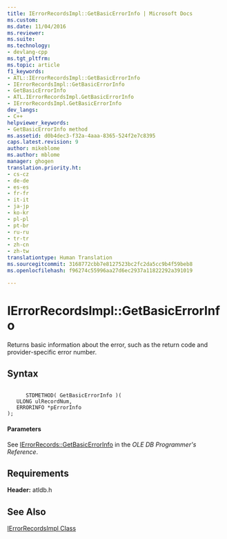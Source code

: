 ```yaml
---
title: IErrorRecordsImpl::GetBasicErrorInfo | Microsoft Docs
ms.custom: 
ms.date: 11/04/2016
ms.reviewer: 
ms.suite: 
ms.technology:
- devlang-cpp
ms.tgt_pltfrm: 
ms.topic: article
f1_keywords:
- ATL::IErrorRecordsImpl::GetBasicErrorInfo
- IErrorRecordsImpl::GetBasicErrorInfo
- GetBasicErrorInfo
- ATL.IErrorRecordsImpl.GetBasicErrorInfo
- IErrorRecordsImpl.GetBasicErrorInfo
dev_langs:
- C++
helpviewer_keywords:
- GetBasicErrorInfo method
ms.assetid: d0b4dec3-f32a-4aaa-8365-524f2e7c8395
caps.latest.revision: 9
author: mikeblome
ms.author: mblome
manager: ghogen
translation.priority.ht:
- cs-cz
- de-de
- es-es
- fr-fr
- it-it
- ja-jp
- ko-kr
- pl-pl
- pt-br
- ru-ru
- tr-tr
- zh-cn
- zh-tw
translationtype: Human Translation
ms.sourcegitcommit: 3168772cbb7e8127523bc2fc2da5cc9b4f59beb8
ms.openlocfilehash: f96274c55996aa27d6ec2937a11822292a391019

---
```

# IErrorRecordsImpl::GetBasicErrorInfo
Returns basic information about the error, such as the return code and provider-specific error number.  
  
## Syntax  
  
```  
  
      STDMETHOD( GetBasicErrorInfo )(  
   ULONG ulRecordNum,  
   ERRORINFO *pErrorInfo   
);  
```  
  
#### Parameters  
 See [IErrorRecords::GetBasicErrorInfo](https://msdn.microsoft.com/en-us/library/ms723907.aspx) in the *OLE DB Programmer's Reference*.  
  
## Requirements  
 **Header:** atldb.h  
  
## See Also  
 [IErrorRecordsImpl Class](../../data/oledb/ierrorrecordsimpl-class.md)


<!--HONumber=Jan17_HO1-->


